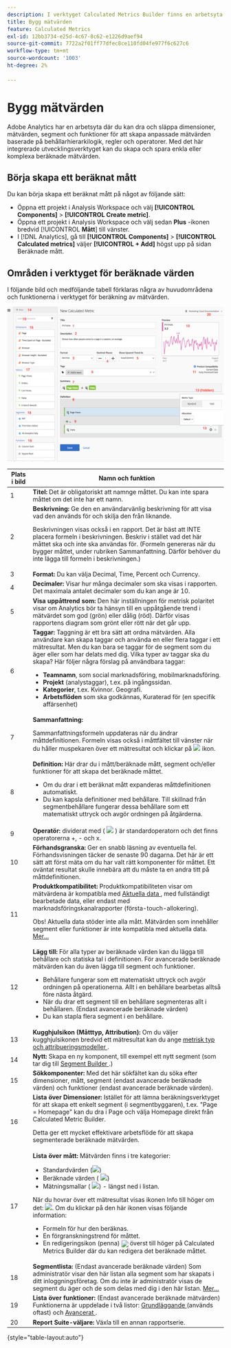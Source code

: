 ```yaml
---
description: I verktyget Calculated Metrics Builder finns en arbetsyta där du kan dra och släppa Dimensioner, mått, segment och funktioner för att skapa anpassade mätvärden baserade på behållarhierarkilogik, regler och operatorer. Med det här integrerade utvecklingsverktyget kan du skapa och spara enkla beräknade mätvärden eller komplexa avancerade beräknade mätvärden.
title: Bygg mätvärden
feature: Calculated Metrics
exl-id: 12bb3734-e25d-4c67-8c62-e1226d9aef94
source-git-commit: 7722a2f01ff77dfec8ce110fd04fe977f6c627c6
workflow-type: tm+mt
source-wordcount: '1003'
ht-degree: 2%

---
```


# Bygg mätvärden

Adobe Analytics har en arbetsyta där du kan dra och släppa dimensioner, mätvärden, segment och funktioner för att skapa anpassade mätvärden baserade på behållarhierarkilogik, regler och operatorer. Med det här integrerade utvecklingsverktyget kan du skapa och spara enkla eller komplexa beräknade mätvärden.

## Börja skapa ett beräknat mått

Du kan börja skapa ett beräknat mått på något av följande sätt:

* Öppna ett projekt i Analysis Workspace och välj **[!UICONTROL Components]** > **[!UICONTROL Create metric]**.
* Öppna ett projekt i Analysis Workspace och välj sedan **Plus** -ikonen bredvid [!UICONTROL **Mått**] till vänster.
* I [!DNL Analytics], gå till **[!UICONTROL Components]** > **[!UICONTROL Calculated metrics]** väljer **[!UICONTROL + Add]** högst upp på sidan Beräknade mått.

## Områden i verktyget för beräknade värden

I följande bild och medföljande tabell förklaras några av huvudområdena och funktionerna i verktyget för beräkning av mätvärden.

![](assets/cm_builder_ui.png)

| Plats i bild | Namn och funktion |
|---|---|
| 1 | **Titel:** Det är obligatoriskt att namnge måttet. Du kan inte spara måttet om det inte har ett namn. |
| 2 | **Beskrivning:** Ge den en användarvänlig beskrivning för att visa vad den används för och skilja den från liknande. <p>Beskrivningen visas också i en rapport. Det är bäst att INTE placera formeln i beskrivningen. Beskriv i stället vad det här måttet ska och inte ska användas för. (Formeln genereras när du bygger måttet, under rubriken Sammanfattning. Därför behöver du inte lägga till formeln i beskrivningen.) </p> |
| 3 | **Format:** Du kan välja Decimal, Time, Percent och Currency. |
| 4 | **Decimaler:** Visar hur många decimaler som ska visas i rapporten. Det maximala antalet decimaler som du kan ange är 10. |
| 5 | **Visa uppåttrend som:** Den här inställningen för metrisk polaritet visar om Analytics bör ta hänsyn till en uppåtgående trend i mätvärdet som god (grön) eller dålig (röd). Därför visas rapportens diagram som grönt eller rött när det går upp. |
| 6 | **Taggar:** Taggning är ett bra sätt att ordna mätvärden. Alla användare kan skapa taggar och använda en eller flera taggar i ett mätresultat. Men du kan bara se taggar för de segment som du äger eller som har delats med dig. Vilka typer av taggar ska du skapa? Här följer några förslag på användbara taggar:<ul><li>**Teamnamn**, som social marknadsföring, mobilmarknadsföring.</li><li>**Projekt** (analystaggar), t.ex. på ingångssidan.</li><li>**Kategorier**, t.ex. Kvinnor. Geografi.</li><li>**Arbetsflöden** som ska godkännas, Kuraterad för (en specifik affärsenhet)</li></ul> |
| 7 | **Sammanfattning:** <p>Sammanfattningsformeln uppdateras när du ändrar måttdefinitionen. Formeln visas också i måttfältet till vänster när du håller muspekaren över ett mätresultat och klickar på <img placement="inline"  src="https://spectrum.adobe.com/static/icons/workflow_18/Smock_Info_18_N.svg" id="image_BDA0EAF89C19440CB02AE248BA3F968E" /> ikon. </p> |
| 8 | **Definition:** Här drar du i mått/beräknade mått, segment och/eller funktioner för att skapa det beräknade måttet. <ul><li>Om du drar i ett beräknat mått expanderas måttdefinitionen automatiskt. </li> <li>Du kan kapsla definitioner med behållare. Till skillnad från segmentbehållare fungerar dessa behållare som ett matematiskt uttryck och avgör ordningen på åtgärderna. </li> </ul> |
| 9 | **Operatör:** dividerat med ( <img placement="inline"  src="https://spectrum.adobe.com/static/icons/workflow_18/Smock_Divide_18_N.svg" width="15" id="image_320D7363DE024BDEB21E44606C8B367F" width="25px" /> ) är standardoperatorn och det finns operatorerna +, - och x. |
| 10 | **Förhandsgranska:** Ger en snabb läsning av eventuella fel. Förhandsvisningen täcker de senaste 90 dagarna. Det här är ett sätt att först mäta om du har valt rätt komponenter för måttet. Ett oväntat resultat skulle innebära att du måste ta en andra titt på måttdefinitionen. |
| 11 | **Produktkompatibilitet:** Produktkompatibiliteten visar om mätvärdena är kompatibla med <a href="https://experienceleague.adobe.com/docs/analytics/analyze/reports-analytics/current-data.html"  > Aktuella data </a>, med fullständigt bearbetade data, eller endast med marknadsföringskanalrapporter (första-touch-allokering). <p>Obs! Aktuella data stöder inte alla mått. Mätvärden som innehåller segment eller funktioner är inte kompatibla med aktuella data. <a href="/help/components/c-calcmetrics/cm-compatibility.md"  > Mer... </a> </p> </p> |
| 12 | **Lägg till:** För alla typer av beräknade värden kan du lägga till behållare och statiska tal i definitionen. För avancerade beräknade mätvärden kan du även lägga till segment och funktioner. <ul><li>Behållare fungerar som ett matematiskt uttryck och avgör ordningen på operationerna. Allt i en behållare bearbetas alltså före nästa åtgärd.</li><li>När du drar ett segment till en behållare segmenteras allt i behållaren. (Endast avancerade beräknade värden)</li><li>Du kan stapla flera segment i en behållare.</li></ul> |
| 13 | **Kugghjulsikon (Måtttyp, Attribution):** Om du väljer kugghjulsikonen bredvid ett mätresultat kan du ange <a href="/help/components/c-calcmetrics/c-workflow/cm-workflow/c-build-metrics/m-metric-type-alloc.md"  > metrisk typ och attribueringsmodeller </a>. |
| 14 | **Nytt:** Skapa en ny komponent, till exempel ett nytt segment (som tar dig till <a href="/help/components/segmentation/segmentation-workflow/seg-build.md"  > Segment Builder </a>.) |
| 15 | **Sökkomponenter:** Med det här sökfältet kan du söka efter dimensioner, mått, segment (endast avancerade beräknade värden) och funktioner (endast avancerade beräknade värden). |
| 16 | **Lista över Dimensioner:** Istället för att lämna beräkningsverktyget för att skapa ett enkelt segment (i segmentbyggaren), t.ex. &quot;Page = Homepage&quot; kan du dra i Page och välja Homepage direkt från Calculated Metric Builder.<p>Detta ger ett mycket effektivare arbetsflöde för att skapa segmenterade beräknade mätvärden.</p> |
| 17 | **Lista över mått:** Mätvärden finns i tre kategorier: <ul> <li>Standardvärden (<img placement="inline"  src="https://spectrum.adobe.com/static/icons/workflow_18/Smock_Event_18_N.svg" id="image_65A80F54D73443E78542FE0B31CC3F20" />) </li><li>Beräknade värden ( <img placement="inline"  src="https://spectrum.adobe.com/static/icons/workflow_18/Smock_Calculator_18_N.svg" id="image_C5674AB9B9EB4DA9A56782D15822C319" />) </li><li id="li_8735E76637ED4C3F983731A66E04C93E">Mätningsmallar ( <img placement="inline"  src="https://spectrum.adobe.com/static/icons/workflow_18/Smock_Folder_18_N.svg" id="image_D236601511CC4DD3828F223431E27E88" />) - längst ned i listan. </li> </ul> <p>När du hovrar över ett mätresultat visas ikonen Info till höger om det: <img placement="inline"  src="https://spectrum.adobe.com/static/icons/workflow_18/Smock_Info_18_N.svg" width="15px" id="image_5A65E772A68A4B94ACAD6552CCF21F5F" />. Om du klickar på den här ikonen visas följande information: </p><ul> <li>Formeln för hur den beräknas. </li><li>En förgranskningstrend för måttet. </li><li>En redigeringsikon (penna) <img placement="break" align="center"  src="https://spectrum.adobe.com/static/icons/workflow_18/Smock_Edit_18_N.svg" width="15px" id="image_7D5B2F026A034118BE4DA81B9215A883" /> överst till höger på Calculated Metrics Builder där du kan redigera det beräknade måttet. </li></ul> |
| 18 | **Segmentlista:** (Endast avancerade beräknade värden) Som administratör visar den här listan alla segment som har skapats i ditt inloggningsföretag. Om du inte är administratör visas de segment du äger och de som delas med dig i den här listan. <a href="https://experienceleague.adobe.com/docs/analytics/components/segmentation/segment-reference/seg-rights.html"  > Mer... </a> |
| 19 | **Lista över funktioner:** (Endast avancerade beräknade mätvärden) Funktionerna är uppdelade i två listor: <a href="/help/components/c-calcmetrics/cm-reference/cm-functions.md"  > Grundläggande </a> (används oftast) och <a href="/help/components/c-calcmetrics/cm-reference/cm-adv-functions.md"  > Avancerat </a>. |
| 20 | **Report Suite-väljare:** Växla till en annan rapportserie. |

{style="table-layout:auto"}
